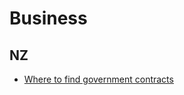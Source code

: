 # Business

## NZ

- [Where to find government contracts](business/nz/where_to_find_government_contracts.md)
